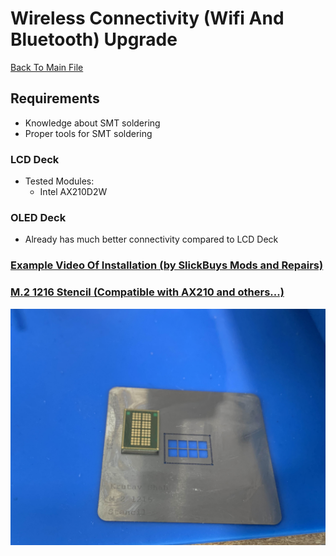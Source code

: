 # Wireless Connectivity (Wifi And Bluetooth) Upgrade
[Back To Main File](../README.md)

## Requirements
- Knowledge about SMT soldering
- Proper tools for SMT soldering

### LCD Deck
- Tested Modules:
    - Intel AX210D2W

### OLED Deck
- Already has much better connectivity compared to LCD Deck

### [Example Video Of Installation (by SlickBuys Mods and Repairs)](https://youtu.be/bOWyenE393E?si=GYUG47CjevSyDtmR&t=1133)

### [M.2 1216 Stencil (Compatible with AX210 and others...)](https://github.com/KrutavShah/M.2-1216-Stencil/)
![AX210 Stencil](../Images/Other/Krutav_Shah_AX210_Stencil.jpg)